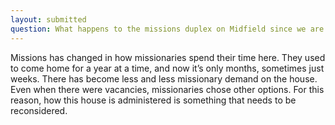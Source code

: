 ```yaml
---
layout: submitted
question: What happens to the missions duplex on Midfield since we are presently renting it to people who are not missionaries but attend TAB church? Where are missionaries suppose to house themselves when in our area for extended stays to meet with supporters?
---
```

Missions has changed in how missionaries spend their time here.  They used to come home for a year at a time, and now it’s only months, sometimes just weeks.  There has become less and less missionary demand on the house.  Even when there were vacancies, missionaries chose other options.  For this reason, how this house is administered is something that needs to be reconsidered.  